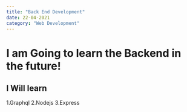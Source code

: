 ```yaml
---
title: "Back End Development"
date: 22-04-2021
category: "Web Development"
---
```


# I am Going to learn the Backend in the future!

## I Will learn

 1.Graphql
 2.Nodejs
 3.Express